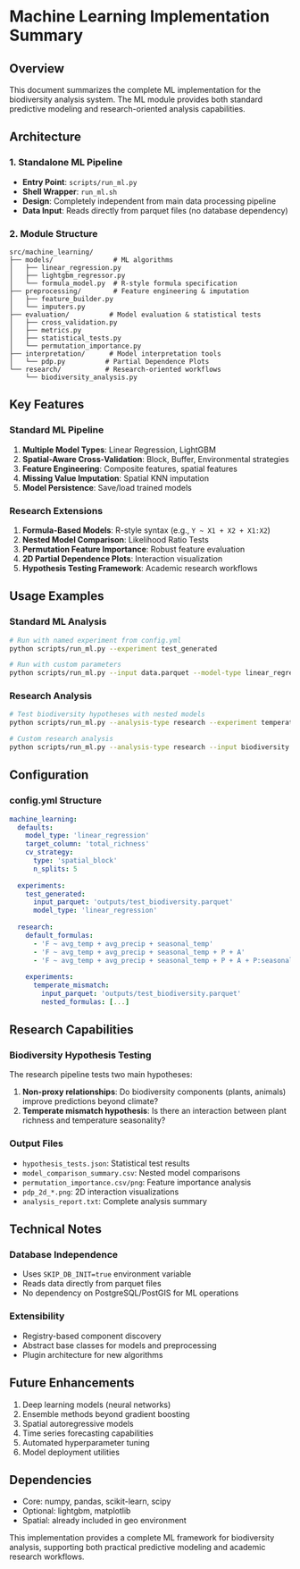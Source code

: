 # Machine Learning Implementation Summary

## Overview
This document summarizes the complete ML implementation for the biodiversity analysis system. The ML module provides both standard predictive modeling and research-oriented analysis capabilities.

## Architecture

### 1. Standalone ML Pipeline
- **Entry Point**: `scripts/run_ml.py`
- **Shell Wrapper**: `run_ml.sh`
- **Design**: Completely independent from main data processing pipeline
- **Data Input**: Reads directly from parquet files (no database dependency)

### 2. Module Structure
```
src/machine_learning/
├── models/               # ML algorithms
│   ├── linear_regression.py
│   ├── lightgbm_regressor.py
│   └── formula_model.py  # R-style formula specification
├── preprocessing/        # Feature engineering & imputation
│   ├── feature_builder.py
│   └── imputers.py
├── evaluation/          # Model evaluation & statistical tests
│   ├── cross_validation.py
│   ├── metrics.py
│   ├── statistical_tests.py
│   └── permutation_importance.py
├── interpretation/      # Model interpretation tools
│   └── pdp.py          # Partial Dependence Plots
└── research/           # Research-oriented workflows
    └── biodiversity_analysis.py
```

## Key Features

### Standard ML Pipeline
1. **Multiple Model Types**: Linear Regression, LightGBM
2. **Spatial-Aware Cross-Validation**: Block, Buffer, Environmental strategies
3. **Feature Engineering**: Composite features, spatial features
4. **Missing Value Imputation**: Spatial KNN imputation
5. **Model Persistence**: Save/load trained models

### Research Extensions
1. **Formula-Based Models**: R-style syntax (e.g., `Y ~ X1 + X2 + X1:X2`)
2. **Nested Model Comparison**: Likelihood Ratio Tests
3. **Permutation Feature Importance**: Robust feature evaluation
4. **2D Partial Dependence Plots**: Interaction visualization
5. **Hypothesis Testing Framework**: Academic research workflows

## Usage Examples

### Standard ML Analysis
```bash
# Run with named experiment from config.yml
python scripts/run_ml.py --experiment test_generated

# Run with custom parameters
python scripts/run_ml.py --input data.parquet --model-type linear_regression --target total_richness
```

### Research Analysis
```bash
# Test biodiversity hypotheses with nested models
python scripts/run_ml.py --analysis-type research --experiment temperate_mismatch

# Custom research analysis
python scripts/run_ml.py --analysis-type research --input biodiversity.parquet
```

## Configuration

### config.yml Structure
```yaml
machine_learning:
  defaults:
    model_type: 'linear_regression'
    target_column: 'total_richness'
    cv_strategy:
      type: 'spatial_block'
      n_splits: 5
  
  experiments:
    test_generated:
      input_parquet: 'outputs/test_biodiversity.parquet'
      model_type: 'linear_regression'
  
  research:
    default_formulas:
      - 'F ~ avg_temp + avg_precip + seasonal_temp'
      - 'F ~ avg_temp + avg_precip + seasonal_temp + P + A'
      - 'F ~ avg_temp + avg_precip + seasonal_temp + P + A + P:seasonal_temp'
    
    experiments:
      temperate_mismatch:
        input_parquet: 'outputs/test_biodiversity.parquet'
        nested_formulas: [...]
```

## Research Capabilities

### Biodiversity Hypothesis Testing
The research pipeline tests two main hypotheses:
1. **Non-proxy relationships**: Do biodiversity components (plants, animals) improve predictions beyond climate?
2. **Temperate mismatch hypothesis**: Is there an interaction between plant richness and temperature seasonality?

### Output Files
- `hypothesis_tests.json`: Statistical test results
- `model_comparison_summary.csv`: Nested model comparisons
- `permutation_importance.csv/png`: Feature importance analysis
- `pdp_2d_*.png`: 2D interaction visualizations
- `analysis_report.txt`: Complete analysis summary

## Technical Notes

### Database Independence
- Uses `SKIP_DB_INIT=true` environment variable
- Reads data directly from parquet files
- No dependency on PostgreSQL/PostGIS for ML operations

### Extensibility
- Registry-based component discovery
- Abstract base classes for models and preprocessing
- Plugin architecture for new algorithms

## Future Enhancements
1. Deep learning models (neural networks)
2. Ensemble methods beyond gradient boosting
3. Spatial autoregressive models
4. Time series forecasting capabilities
5. Automated hyperparameter tuning
6. Model deployment utilities

## Dependencies
- Core: numpy, pandas, scikit-learn, scipy
- Optional: lightgbm, matplotlib
- Spatial: already included in geo environment

This implementation provides a complete ML framework for biodiversity analysis, supporting both practical predictive modeling and academic research workflows.